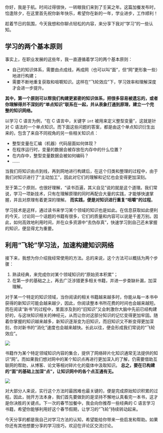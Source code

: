 你好，我是于航。时间过得很快，一转眼我们来到了壬寅之年。这篇加餐发布时，恰逢除夕，在这里首先祝你新年快乐，希望你在新的一年，学业进步，工作顺利！

趁着节日的氛围，今天我想和你聊点轻松的内容，来分享下我对“学习”的一些认知。

## 学习的两个基本原则

事实上，在职业发展的这些年，我一直遵循着学习的两个基本原则：

- 自己的知识体系，需要由点成线，再成网（也可以叫“面”，但“网”更形象一些）地进行构建；
- 需要不断地重复获取和咀嚼知识。这样在“飞轮效应”下，学习效率和理解深度才会进一步提升。

**其中，第一个原则可以帮我们构建更紧密的知识体系，把很多容易被遗忘的，或者你理解得并不深刻的“单点知识”联系在一起，并从表象打通到原理，建立一个完整的知识网络。**

以学习 C 语言为例，“在 C 语言中，关键字 `int` 被用来定义整型变量”，这就是针对 C 语法的一个单点知识。而下面这些问题的答案，都是由这个单点知识衍生出来的，包含了来自不同视角的另一些相关知识点：

- 整型变量在汇编（机器）代码层面如何体现？
- 在程序运行时，变量的数据会被存放在内存中的什么位置？
- 在内存中，整型变量数据会被如何编码？
- ……

当我们将知识由点到线，再到网地进行构建后，在这个归类和整理的过程中，由于我们对知识进行了“主动加工”，因此对它们的理解和记忆也会变得更加深刻。

至于第二个原则，也很好理解，“读书百遍，其义自见”说的就是这个道理。我们常说，学习一项新技术，只有在理解原理的同时再配合大量的实践，才能够快速掌握，并且对原理有着更深的理解。 **而实践，便是对知识进行重复“咀嚼”的过程**。

学习技术是这样，通过读书来学习某个领域的知识也是如此。在信息获取如此便利的今天，讨论同一个话题的书籍有很多，它们的质量和内容可以说是千差万别。因此，如何高效地利用时间，并在众多资源中“去伪存真”，快速学习到自己还未掌握的知识，便显得尤为重要。

## 利用“飞轮”学习法，加速构建知识网络

接下来，我想为你介绍我经常使用的方法。总的来说，这个方法可以概括为两个步骤：

1. 熟读经典，来完成你对某个领域知识的“原始资本积累”；
2. 在第一步的基础之上，再去广泛涉猎更多相关书籍，并进一步查缺补漏，加深理解。

对于某一个特定的知识领域，当你阅读的相关书籍越来越多时，你能从每一本书中获得的新知识可能会越来越少，因此，你阅读整本书所花费的时间也会越来越短。而在阅读“新书”的过程中，里面涉及到的“旧知识”又会刺激你大脑中先前已经构建好的，与这块知识相关的神经元，从而让你对这部分知识的记忆变得更加牢固。随着你掌握的知识越来越多，新知识逐渐变为旧知识，而旧知识又不断变得更加深刻，你对新书的“消化”速度也会越来越快。长此以往，便会形成我们常说的“飞轮效应”。

![](https://static001.geekbang.org/resource/image/cb/83/cb6277a6a5c3e6b95a047ef03663d983.jpg?wh=2284x1836)

书籍作为某个特定领域知识内容的集合，提供了网络碎片化知识通常无法提供的知识“网”。而如果我们想对网中的某个知识点再进行更加深入的了解，仍需要借助互联网的帮助，从博客、论文等相对碎片化的载体中汲取知识。 **总之，要在已构建的“面”的基础上加深“点”，让知识网中的各个点互通有无。**

![](https://static001.geekbang.org/resource/image/87/93/871713a1674340001928058d7e2f9693.jpg?wh=2284x1022)

对大部分人来说，实行这个方法时最困难也最关键的，便是完成原始知识积累的过程。因此，抛开方法本身，我们首先要做到的是坚持不懈地认真看完一本书，这才是你决胜的关键点。下一次的春节加餐中，我会向你推荐一些经典的 C 语言学习书籍，希望你能够利用好这个春节假期，让学习的“飞轮”持续转动起来。

今天分享的都是我自己对学习方法的认知，希望能给你带来一些启发和帮助。如果你还有其他想要分享的学习技巧，欢迎在评论区交流讨论。